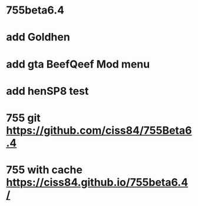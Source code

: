 # 755beta6.4
# add Goldhen
# add gta BeefQeef Mod menu
# add henSP8 test
# 755 git https://github.com/ciss84/755Beta6.4
# 755 with cache https://ciss84.github.io/755beta6.4/
